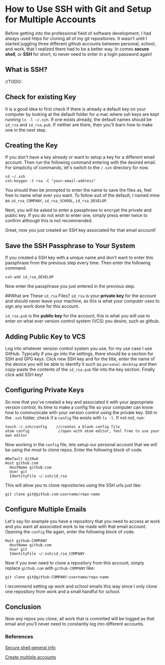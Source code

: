 # How to Use SSH with Git and Setup for Multiple Accounts
Before getting into the professional field of software development, I had always used https for cloning all of my git repositories. It wasn't until I started juggling three different github accounts between personal, school, and work, that I realized there had to be a better way. In comes **secure shell**, or **SSH** for short, to never need to enter in a login password again!

## What is SSH?
//TODO:

 
## Check for existing Key
It is a good idea to first check if there is already a default key on your computer by looking at the default folder for a mac where ssh keys are kept running `ls -l ~/.ssh`. If one exists already, the default names should be `id_rsa` and `id_rsa.pub`. If neither are there, then you'll learn how to make one in the next step. 
## Creating the Key
If you don't have a key already or want to setup a key for a different email account. Then run the following command entering with the desired email. For simplicity of commands, let's switch to the `/.ssh` directory for now. 

```
cd ~/.ssh
ssh-keygen -t rsa -C "your-email-address"
```
You should then be prompted to enter the name to save the files as, feel free to name what ever you want. To follow suit of the default, I named mine as `id_rsa_COMPANY`, `id_rsa_SCHOOL`, `id_rsa_DEVELOP`.

Next, you will be asked to enter a passphrase to encrypt the private and public key. If you do not wish to enter one, simply press enter twice to confirm although this is not recommended. 

Great, now you just created an SSH key associated for that email account!

## Save the SSH Passphrase to Your System
If you created a SSH key with a unique name and don't want to enter this passphrase from the previous step every time. Then enter the following command. 

```
ssh-add id_rsa_DEVELOP
```
Now enter the passphrase you just entered in the previous step.

##What are These `id_rsa` Files?
`id_rsa` is your **private key** for the account and should never leave your machine, as this is what your computer uses to sign any work done for this account. 

`id_rsa.pub` is the **public key** for the account, this is what you will use to enter on what ever version control system (VCS) you desire, such as github. 

## Adding Public Key to VCS
Log into whatever version control system you use, for my use case I use GitHub. Typically if you go into the settings, there should be a section for SSH and GPG keys. Click new SSH key and for the title, enter the name of the device you will be able to identify it such as `personal-desktop` and then copy-paste the contents of the `id_rsa.pub` file into the key section. Finally click add SSH key!

## Configuring Private Keys
So now that you've created a key and associated it with your appropriate version control, its time to make a config file so your computer can know how to communicate with your version control using the private key. Still in the `.ssh` folder, check if a `config` file exists with `ls -l`. If not not, run:

```
touch ~/.ssh/config    //creates a blank config file
atom config				//open with atom editor, feel free to use your own editor
```
Now working in the `config` file, lets setup our personal account that we will be using the most to clone repos. Enter the following block of code. 

```
#Default GitHub
Host github.com
  HostName github.com
  User git
  IdentityFile ~/.ssh/id_rsa
```
This will allow you to clone repositories using the SSH urls just like: 
```
git clone git@github.com:username/repo-name
```

## Configure Multiple Emails
Let's say for example you have a repository that you need to access at work and you want all associated work to be made with that email account. Opening the `config` file again, enter the following block of code. 

```
Host github-COMPANY
  HostName github.com
  User git
  IdentityFile ~/.ssh/id_rsa_COMPANY
```
Now if you ever need to clone a repository from this account, simply replace `github.com` with `github-COMPANY` like:

```
git clone git@github-COMPANY:username/repo-name
```
I recommend setting up work and school emails this way since I only clone one repository from work and a small handful for school. 

## Conclusion
Now any repos you clone, all work that is commited will be logged as that email and you'll never need to constantly log into different accounts. 



### References

[Secure shell general info](https://www.digitalocean.com/community/tutorials/understanding-the-ssh-encryption-and-connection-process)


[Create multiple accounts](https://code.tutsplus.com/tutorials/quick-tip-how-to-work-with-github-and-multiple-accounts--net-22574)